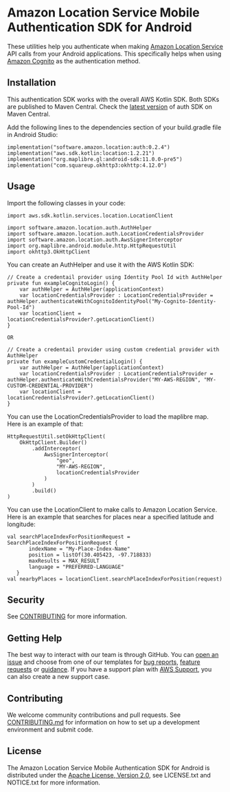 # Amazon Location Service Mobile Authentication SDK for Android

These utilities help you authenticate when making [Amazon Location Service](https://aws.amazon.com/location/) API calls from your Android applications. This specifically helps when using [Amazon Cognito](https://docs.aws.amazon.com/location/latest/developerguide/authenticating-using-cognito.html) as the authentication method.

## Installation

This authentication SDK works with the overall AWS Kotlin SDK. Both SDKs are published to Maven Central.
Check the [latest version](https://mvnrepository.com/artifact/software.amazon.location/auth) of auth
SDK on Maven Central.

Add the following lines to the dependencies section of your build.gradle file in Android Studio:

```
implementation("software.amazon.location:auth:0.2.4")
implementation("aws.sdk.kotlin:location:1.2.21")
implementation("org.maplibre.gl:android-sdk:11.0.0-pre5")
implementation("com.squareup.okhttp3:okhttp:4.12.0")
```

## Usage

Import the following classes in your code:

```
import aws.sdk.kotlin.services.location.LocationClient

import software.amazon.location.auth.AuthHelper
import software.amazon.location.auth.LocationCredentialsProvider
import software.amazon.location.auth.AwsSignerInterceptor
import org.maplibre.android.module.http.HttpRequestUtil
import okhttp3.OkHttpClient
```

You can create an AuthHelper and use it with the AWS Kotlin SDK:

```
// Create a credentail provider using Identity Pool Id with AuthHelper
private fun exampleCognitoLogin() {
    var authHelper = AuthHelper(applicationContext)
    var locationCredentialsProvider : LocationCredentialsProvider = authHelper.authenticateWithCognitoIdentityPool("My-Cognito-Identity-Pool-Id")
    var locationClient = locationCredentialsProvider?.getLocationClient()
}

OR

// Create a credentail provider using custom credential provider with AuthHelper
private fun exampleCustomCredentialLogin() {
    var authHelper = AuthHelper(applicationContext)
    var locationCredentialsProvider : LocationCredentialsProvider = authHelper.authenticateWithCredentialsProvider("MY-AWS-REGION", "MY-CUSTOM-CREDENTIAL-PROVIDER")
    var locationClient = locationCredentialsProvider?.getLocationClient()
}
```
You can use the LocationCredentialsProvider to load the maplibre map. Here is an example of that:

```
HttpRequestUtil.setOkHttpClient(
    OkHttpClient.Builder()
        .addInterceptor(
            AwsSignerInterceptor(
                "geo",
                "MY-AWS-REGION",
                locationCredentialsProvider
            )
        )
        .build()
)
```

You can use the LocationClient to make calls to Amazon Location Service. Here is an example that searches for places near a specified latitude and longitude:

```
val searchPlaceIndexForPositionRequest = SearchPlaceIndexForPositionRequest {
       indexName = "My-Place-Index-Name"
       position = listOf(30.405423, -97.718833)
       maxResults = MAX_RESULT
       language = "PREFERRED-LANGUAGE"
   }
val nearbyPlaces = locationClient.searchPlaceIndexForPosition(request)
```

## Security

See [CONTRIBUTING](CONTRIBUTING.md#security-issue-notifications) for more information.

## Getting Help

The best way to interact with our team is through GitHub.
You can [open an issue](https://github.com/aws-geospatial/amazon-location-mobile-auth-sdk-android/issues/new/choose) and choose from one of our templates for
[bug reports](https://github.com/aws-geospatial/amazon-location-mobile-auth-sdk-android/issues/new?assignees=&labels=bug%2C+needs-triage&template=---bug-report.md&title=),
[feature requests](https://github.com/aws-geospatial/amazon-location-mobile-auth-sdk-android/issues/new?assignees=&labels=feature-request&template=---feature-request.md&title=)
or [guidance](https://github.com/aws-geospatial/amazon-location-mobile-auth-sdk-android/issues/new?assignees=&labels=guidance%2C+needs-triage&template=---questions---help.md&title=).
If you have a support plan with [AWS Support](https://aws.amazon.com/premiumsupport/), you can also create a new support case.

## Contributing

We welcome community contributions and pull requests. See [CONTRIBUTING.md](https://github.com/aws-geospatial/amazon-location-mobile-auth-sdk-android/blob/master/CONTRIBUTING.md) for information on how to set up a development environment and submit code.

## License

The Amazon Location Service Mobile Authentication SDK for Android is distributed under the
[Apache License, Version 2.0](http://www.apache.org/licenses/LICENSE-2.0),
see LICENSE.txt and NOTICE.txt for more information.
